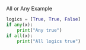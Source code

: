 All or Any Example

```python
logics = [True, True, False]
if any(x):
    print("Any true")
if all(x):
    print("All logics true")
```
